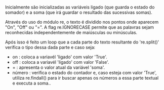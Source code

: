 Inicialmente são inicializadas as variáveis ligado (que guarda o estado do somador) e a soma (que irá guardar o resultado das sucessivas somas).

Através do uso do módulo re, o texto é dividido nos pontos onde aparecem "On", "Off" ou "=".
A flag re.IGNORECASE permite que as palavras sejam reconhecidas independentemente de maiúsculas ou minúsculas.

Após isso é feito um loop que a cada parte do texto resultante do 're.split()' verifica o tipo dessa dada parte e caso seja:
- on : coloca a variavél 'ligado' com valor  'True'.
- off : coloca a variavél 'ligado' com valor  'False'.
- = : apresenta o valor atual da variável 'soma'.
- número : verifica o estado do contador e, caso esteja com valor 'True', utiliza re.findall() para ir buscar apenas os números a essa parte textual e executa a soma..